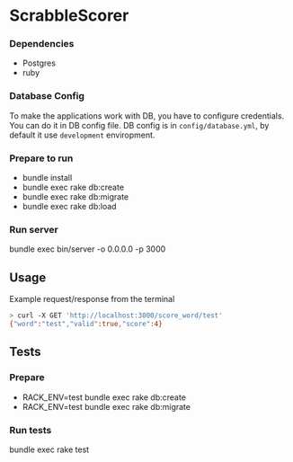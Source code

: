# ScrabbleScorer

### Dependencies
* Postgres
* ruby

### Database Config
To make the applications work with DB, you have to configure
credentials. You can do it in DB config file.
DB config is in `config/database.yml`, by default it use `development`
enviropment.

### Prepare to run
* bundle install
* bundle exec rake db:create
* bundle exec rake db:migrate
* bundle exec rake db:load

### Run server
bundle exec bin/server -o 0.0.0.0 -p 3000


## Usage
Example request/response from the terminal
```bash
> curl -X GET 'http://localhost:3000/score_word/test'
{"word":"test","valid":true,"score":4}
```

## Tests
### Prepare
* RACK_ENV=test bundle exec rake db:create
* RACK_ENV=test bundle exec rake db:migrate
### Run tests
bundle exec rake test
